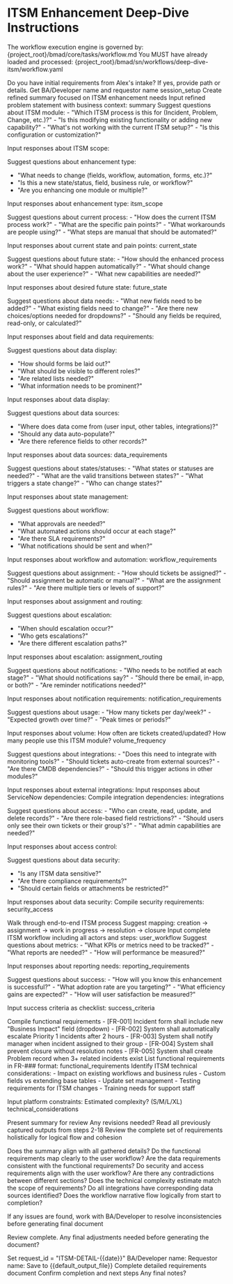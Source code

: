 # ITSM Enhancement Deep-Dive Instructions

<critical>The workflow execution engine is governed by: {project_root}/bmad/core/tasks/workflow.md</critical>
<critical>You MUST have already loaded and processed: {project_root}/bmad/sn/workflows/deep-dive-itsm/workflow.yaml</critical>

<workflow>

<step n="1" goal="Set up session">
<ask>Do you have initial requirements from Alex's intake? If yes, provide path or details.</ask>
<action>Get BA/Developer name and requestor name</action>
<template-output>session_setup</template-output>
</step>

<step n="2" goal="Refine problem statement">
<action>Create refined summary focused on ITSM enhancement needs</action>
<ask response="summary">Input refined problem statement with business context:</ask>
<template-output>summary</template-output>
</step>

<step n="3" goal="Define ITSM scope">
<action>Suggest questions about ITSM module:</action>
- "Which ITSM process is this for (Incident, Problem, Change, etc.)?"
- "Is this modifying existing functionality or adding new capability?"
- "What's not working with the current ITSM setup?"
- "Is this configuration or customization?"

<ask response="itsm_scope">Input responses about ITSM scope:</ask>

<action>Suggest questions about enhancement type:</action>
- "What needs to change (fields, workflow, automation, forms, etc.)?"
- "Is this a new state/status, field, business rule, or workflow?"
- "Are you enhancing one module or multiple?"

<ask response="enhancement_type">Input responses about enhancement type:</ask>
<template-output>itsm_scope</template-output>
</step>

<step n="4" goal="Current state and pain points">
<action>Suggest questions about current process:</action>
- "How does the current ITSM process work?"
- "What are the specific pain points?"
- "What workarounds are people using?"
- "What steps are manual that should be automated?"

<ask response="current_state">Input responses about current state and pain points:</ask>
<template-output>current_state</template-output>
</step>

<step n="5" goal="Desired future state">
<action>Suggest questions about future state:</action>
- "How should the enhanced process work?"
- "What should happen automatically?"
- "What should change about the user experience?"
- "What new capabilities are needed?"

<ask response="future_state">Input responses about desired future state:</ask>
<template-output>future_state</template-output>
</step>

<step n="6" goal="Data and field requirements">
<action>Suggest questions about data needs:</action>
- "What new fields need to be added?"
- "What existing fields need to change?"
- "Are there new choices/options needed for dropdowns?"
- "Should any fields be required, read-only, or calculated?"

<ask response="input_data">Input responses about field and data requirements:</ask>

<action>Suggest questions about data display:</action>
- "How should forms be laid out?"
- "What should be visible to different roles?"
- "Are related lists needed?"
- "What information needs to be prominent?"

<ask response="output_data">Input responses about data display:</ask>

<action>Suggest questions about data sources:</action>
- "Where does data come from (user input, other tables, integrations)?"
- "Should any data auto-populate?"
- "Are there reference fields to other records?"

<ask response="data_sources">Input responses about data sources:</ask>
<template-output>data_requirements</template-output>
</step>

<step n="7" goal="Workflow and state management">
<action>Suggest questions about states/statuses:</action>
- "What states or statuses are needed?"
- "What are the valid transitions between states?"
- "What triggers a state change?"
- "Who can change states?"

<ask response="state_management">Input responses about state management:</ask>

<action>Suggest questions about workflow:</action>
- "What approvals are needed?"
- "What automated actions should occur at each stage?"
- "Are there SLA requirements?"
- "What notifications should be sent and when?"

<ask response="workflow_automation">Input responses about workflow and automation:</ask>
<template-output>workflow_requirements</template-output>
</step>

<step n="8" goal="Assignment and routing">
<action>Suggest questions about assignment:</action>
- "How should tickets be assigned?"
- "Should assignment be automatic or manual?"
- "What are the assignment rules?"
- "Are there multiple tiers or levels of support?"

<ask response="assignment_rules">Input responses about assignment and routing:</ask>

<action>Suggest questions about escalation:</action>
- "When should escalation occur?"
- "Who gets escalations?"
- "Are there different escalation paths?"

<ask response="escalation">Input responses about escalation:</ask>
<template-output>assignment_routing</template-output>
</step>

<step n="9" goal="Notifications and communications">
<action>Suggest questions about notifications:</action>
- "Who needs to be notified at each stage?"
- "What should notifications say?"
- "Should there be email, in-app, or both?"
- "Are reminder notifications needed?"

<ask response="notifications">Input responses about notification requirements:</ask>
<template-output>notification_requirements</template-output>
</step>

<step n="10" goal="Volume and frequency">
<action>Suggest questions about usage:</action>
- "How many tickets per day/week?"
- "Expected growth over time?"
- "Peak times or periods?"

<ask response="usage_volume">Input responses about volume:</ask>
<ask response="frequency">How often are tickets created/updated?</ask>
<ask response="user_count">How many people use this ITSM module?</ask>
<template-output>volume_frequency</template-output>
</step>

<step n="11" goal="Integrations and dependencies">
<action>Suggest questions about integrations:</action>
- "Does this need to integrate with monitoring tools?"
- "Should tickets auto-create from external sources?"
- "Are there CMDB dependencies?"
- "Should this trigger actions in other modules?"

<ask response="external_integrations">Input responses about external integrations:</ask>
<ask response="servicenow_dependencies">Input responses about ServiceNow dependencies:</ask>
<ask response="integrations">Compile integration dependencies:</ask>
<template-output>integrations</template-output>
</step>

<step n="12" goal="Security and access">
<action>Suggest questions about access:</action>
- "Who can create, read, update, and delete records?"
- "Are there role-based field restrictions?"
- "Should users only see their own tickets or their group's?"
- "What admin capabilities are needed?"

<ask response="access_control">Input responses about access control:</ask>

<action>Suggest questions about data security:</action>
- "Is any ITSM data sensitive?"
- "Are there compliance requirements?"
- "Should certain fields or attachments be restricted?"

<ask response="data_sensitivity">Input responses about data security:</ask>
<ask response="security_access">Compile security requirements:</ask>
<template-output>security_access</template-output>
</step>

<step n="13" goal="ITSM user workflow">
<action>Walk through end-to-end ITSM process</action>
<action>Suggest mapping: creation → assignment → work in progress → resolution → closure</action>
<ask response="user_workflow">Input complete ITSM workflow including all actors and steps:</ask>
<template-output>user_workflow</template-output>
</step>

<step n="14" goal="Reporting and metrics">
<action>Suggest questions about metrics:</action>
- "What KPIs or metrics need to be tracked?"
- "What reports are needed?"
- "How will performance be measured?"

<ask response="reporting_needs">Input responses about reporting needs:</ask>
<template-output>reporting_requirements</template-output>
</step>

<step n="15" goal="Success criteria">
<action>Suggest questions about success:</action>
- "How will you know this enhancement is successful?"
- "What adoption rate are you targeting?"
- "What efficiency gains are expected?"
- "How will user satisfaction be measured?"

<ask response="success_criteria">Input success criteria as checklist:</ask>
<template-output>success_criteria</template-output>
</step>

<step n="16" goal="Functional requirements">
<action>Compile functional requirements</action>
<example>
- [FR-001] Incident form shall include new "Business Impact" field (dropdown)
- [FR-002] System shall automatically escalate Priority 1 incidents after 2 hours
- [FR-003] System shall notify manager when incident assigned to their group
- [FR-004] System shall prevent closure without resolution notes
- [FR-005] System shall create Problem record when 3+ related incidents exist
</example>
<ask response="functional_requirements">List functional requirements in FR-### format:</ask>
<template-output>functional_requirements</template-output>
</step>

<step n="17" goal="Technical considerations">
<action>Identify ITSM technical considerations:</action>
- Impact on existing workflows and business rules
- Custom fields vs extending base tables
- Update set management
- Testing requirements for ITSM changes
- Training needs for support staff

<ask response="platform_constraints">Input platform constraints:</ask>
<ask response="complexity">Estimated complexity? (S/M/L/XL)</ask>
<template-output>technical_considerations</template-output>
</step>

<step n="18" goal="Review and validate">
<action>Present summary for review</action>
<ask>Any revisions needed?</ask>
</step>

<step n="19" goal="Review complete requirements document for cohesion">
<action>Read all previously captured outputs from steps 2-18</action>
<action>Review the complete set of requirements holistically for logical flow and cohesion</action>

<check>Does the summary align with all gathered details?</check>
<check>Do the functional requirements map clearly to the user workflow?</check>
<check>Are the data requirements consistent with the functional requirements?</check>
<check>Do security and access requirements align with the user workflow?</check>
<check>Are there any contradictions between different sections?</check>
<check>Does the technical complexity estimate match the scope of requirements?</check>
<check>Do all integrations have corresponding data sources identified?</check>
<check>Does the workflow narrative flow logically from start to completion?</check>

<action>If any issues are found, work with BA/Developer to resolve inconsistencies before generating final document</action>

<ask>Review complete. Any final adjustments needed before generating the document?</ask>
</step>

<step n="20" goal="Generate document">
<action>Set request_id = "ITSM-DETAIL-{{date}}"</action>
<ask response="ba_developer_name">BA/Developer name:</ask>
<ask response="requestor_name">Requestor name:</ask>
<action>Save to {{default_output_file}}</action>
<template-output>Complete detailed requirements document</template-output>
</step>

<step n="21" goal="Closing">
<action>Confirm completion and next steps</action>
<ask>Any final notes?</ask>
</step>

</workflow>
